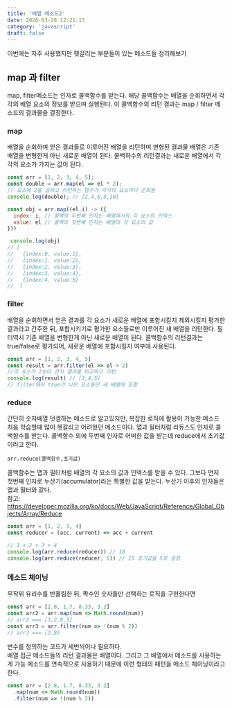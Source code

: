 ```yaml
---
title: '배열 메소드2'
date: 2020-03-28 12:21:13
category: 'javascript'
draft: false
---
```


이번에는 자주 사용했지만 헷갈리는 부분들이 있는 메소드들 정리해보기

## map 과 filter

map, filter메소드는 인자로 콜백함수를 받는다. 해당 콜백함수는 배열을 순회하면서 각각의 배열 요소의 정보를 받으며 실행된다. 이 콜백함수의 리턴 결과는 map / filter 메소드의 결과물을 결정한다.

### map

배열을 순회하며 얻은 결과들로 이루어진 배열을 리턴하며 변형된 결과물 배열은 기존 배열을 변형한게 아닌 새로운 배열이 된다. 콜백하수의 리턴결과는 새로운 배열에서 각각의 요소가 가지는 값이 된다.

```js
const arr = [1, 2, 3, 4, 5];
const double = arr.map(el => el * 2);
// 요소에 2를 곱하고 리턴하는 함수가 각각의 요소마다 순회됨
console.log(double); // [2,4,6,8,10]

const obj = arr.map((el,i) -> ({
  index: i, // 콜백의 두번째 인자는 배열에서의 각 요소의 인덱스
  value: el // 콜백의 첫번째 인자는 배열의 각 요소의 값
}))

 console.log(obj)
// [
//   {index:0. value:1},
//   {index:1. value:2},
//   {index:2. value:3},
//   {index:3. value:4},
//   {index:4. value:5}
//  ]
```

### filter

배열을 순회하면서 얻은 결과를 각 요소가 새로운 배열에 포함시킬지 제외시킬지 평가한 결과라고 간주한 뒤, 포함시키기로 평가한 요소들로만 이루어진 새 배열을 리턴한다.
필터역시 기존 배열을 변형한게 아닌 새로운 배열이 된다. 콜백함수의 리턴결과는 true/false로 평가되어, 새로운 배열에 포함시킬지 여부에 사용된다.

```js
const arr = [1, 2, 3, 4, 5]
const result = arr.filter(el => el > 2)
//각 요소가 2보다 큰지 결과를 비교하고 리턴
console.log(result) // [3,4,5]
// filter에서 true가 나온 요소들만 새 배열에 포함
```

### reduce

간단히 숫자배열 덧셈하는 메소드로 알고있지만, 복잡한 로직에 활용이 가능한 메소드 처음 학습할때 많이 헷갈리고 어려웠던 메소드이다.
맵과 필터처럼 리듀스도 인자로 콜백함수를 받는다.
콜백함수 외에 두번째 인자로 어떠한 값을 받는데 reduce에서 초기값이라고 한다.

```
arr.reduce(콜백함수,초기값)
```

콜백함수는 맵과 필터처럼 배열의 각 요소의 값과 인덱스를 받을 수 있다. 그보다 먼저 첫번째 인자로 누산기(accumulator)라는 특별한 값을 받는다. 누산기 이후의 인자들은 맵과 필터와 같다.  
참고: https://developer.mozilla.org/ko/docs/Web/JavaScript/Reference/Global_Objects/Array/Reduce

```js
const arr = [1, 2, 3, 4]
const reducer = (acc, current) => acc + current

// 1 + 2 + 3 + 4
console.log(arr.reduce(reducer)) // 10
console.log(arr.reduce(reducer, 5)) // 15 초기값을 5로 설정
```

### 메소드 체이닝

무작위 유리수를 반올림한 뒤, 짝수인 숫자들만 선택하는 로직을 구현한다면

```js
const arr = [2.8, 1.7, 8.33, 3.2]
const arr2 = arr.map(num => Math.round(num))
// arr2 === [3,2,8,3]
const arr3 = arr.filter(num => !(num % 2))
// arr3 === [2,8]
```

변수를 정의하는 코드가 세번씩이나 필요하다.  
배열 접근 메소드들의 리턴 결과물은 배열이다. 그리고 그 배열에서 메소드를 사용하는게 가능 메소드를 연속적으로 사용하기 때문에 이런 형태의 패턴을 메소드 체이닝이라고 한다.

```js
const arr = [2.8, 1.7, 8.33, 3.2]
  .map(num => Math.round(num))
  .filter(num => !(num % 2))
```
